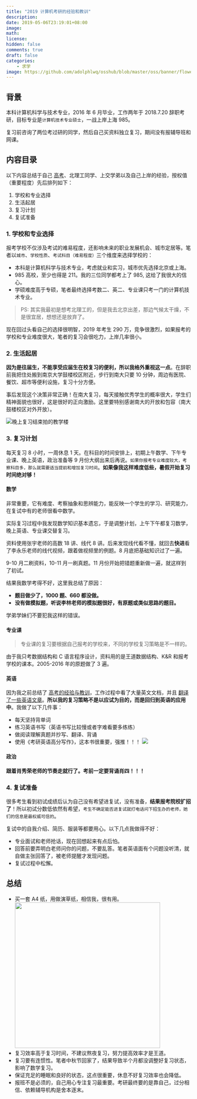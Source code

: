 ```yaml
---
title: "2019 计算机考研的经验和教训"
description:
date: 2019-05-06T23:19:01+08:00
image:
math:
license:
hidden: false
comments: true
draft: false
categories:
    - 求学
image: https://github.com/adolphlwq/osshub/blob/master/oss/banner/flower_00.jpg?raw=true
---
```

## 背景
本科计算机科学与技术专业，2016 年 6 月毕业，工作两年于 2018.7.20 辞职考研，目标专业是`计算机技术专业硕士`，一战上岸上海 985。

复习前咨询了两位考过研的同学，然后自己买资料独立复习，期间没有报辅导班和网课。

## 内容目录
以下内容总结于自己 [高考](https://blog.adolphlwq.xyz/college-entrance-examination-experience-and-lessons/)、北理工同学、上交学弟以及自己上岸的经验，按权值（重要程度）先后排列如下：
1. 学校和专业选择
2. 生活起居
3. 复习计划
4. 复试准备

### 1. 学校和专业选择
报考学校不仅涉及考试的难易程度，还影响未来的职业发展机会、城市定居等。笔者以`城市`、`学校性质`、`考试科目（难易程度）`三个维度来选择学校的：
- 本科是计算机科学与技术专业，考虑就业和实习，城市优先选择北京或上海。
- 985 高校，至少也得是 211。我的三位同学都考上了 985, 这给了我很大的信心。
- 学硕难度高于专硕，笔者最终选择考数二、英二、专业课只考一门的计算机技术专业。

>PS: 其实我最初是想考北理工的，但是我去北京出差，那边气候太干燥，不是很宜居，想想还是放弃了。

现在回过头看自己的选择很明智，2019 年考生 290 万，竞争很激烈，如果报考的学校和专业难度很大，笔者的复习会很吃力，上岸几率很小。

### 2. 生活起居
**因为是往届生，不能享受应届生在校复习的便利，所以我格外重视这一点**。在辞职前我把住处搬到南京大学鼓楼校区附近，步行到南大只要 10 分钟，周边有医院、餐饮、超市等便利设施，复习十分方便。

事后发现这个决策非常正确！在南大复习，每天接触优秀学生的概率很大，学生们精神面貌也很好，这是很好的正向激励。这里要特别感谢南大的开放和包容（南大鼓楼校区对外开放）。

![晚上复习结束拍的教学楼](https://pic4.zhimg.com/80/v2-dc61e3ba16e71ab4d6c544f7b7eab2e7_hd.jpg)

### 3. 复习计划
每天复习 8 小时，一周休息 1 天。在科目的时间安排上，初期上午数学、下午专业课、晚上英语，政治准备等 9 月份大纲出来后再说。`如果你报考专业难度较大，考察科目多，那么就需要适当提前和增加复习时间`。**如果像我这样难度低些，暑假开始复习时间绝对够！**

#### 数学
非常重要，它有难度、考察抽象和思辨能力，能反映一个学生的学习、研究能力，在复试中有的老师很看中数学。

实际复习过程中我发现数学知识基本遗忘，于是调整计划，上午下午都复习数学，晚上英语、专业课交替复习。

资料使用张宇老师的高数 18 讲、线代 8 讲。后来发现线代看不懂，就回去**快进**看了李永乐老师的线代视频，跟着做视频里的例题。8 月底把基础知识过了一遍。

9-10 月二刷资料，10-11 月一刷真题。11 月份开始把错题重新做一遍，就这样到了初试。

结果我数学考得不好，这里我总结了原因：
- **题目做少了，1000 题、660 都没做。**
- **没有做模拟题，听说李林老师的模拟题很好，有原题或类似思路的题目。**

学弟学妹们不要犯我这样的错误。

#### 专业课
>专业课的复习要根据自己报考的学校来，不同的学校复习策略是不一样的。

由于我只考数据结构和 C 语言程序设计，资料用的是王道数据结构、K&R 和报考学校的课本。2005-2016 年的原题做了 3 遍。

#### 英语
因为我之前总结了 [高考的经验与教训](https://blog.adolphlwq.xyz/college-entrance-examination-experience-and-lessons/)，工作过程中看了大量英文文档，并且 [翻译了一些英语文章](https://adolphlwq.xyz/translate/#/)。**所以我的复习策略不是以应试为目的，而是回归到英语的应用中**。我做了以下几件事：
- 每天坚持背单词
- 练习英语书写（英语书写比较慢或者字难看要多练练）
- 做阅读理解真题并抄写、翻译、背诵
- 使用《考研英语高分写作》，这本书很重要，强推！！！
![](https://pic3.zhimg.com/80/v2-8dc579b70e34743096d4a046cda478f8_hd.jpg)

#### 政治
**跟着肖秀荣老师的节奏走就行了。考前一定要背诵肖四！！！**

### 4. 复试准备
很多考生看到初试成绩后认为自己没有希望进复试，没有准备，**结果报考院校扩招了**！所以初试分数低依然有希望，`考生不确定能否进复试就打电话问下招生办的老师，她们的信息是最权威可信的`。

复试中的自我介绍、简历、服装等都要用心。以下几点我做得不好：
- 专业面试和老师抢话，现在回想起来有点后怕。
- 回答前要弄明白老师问你的问题，不要乱答。笔者英语面有个问题没听清，就自做主张回答了，被老师提醒才发现问题。
- 复试过程中松懈。

## 总结
- 买一套 A4 纸，用做演草纸，相信我，很有用。
<img src="https://i.loli.net/2019/04/24/5cc0569a08a05.jpg" width="396" width="297"></img>
- 复习效率高于复习时间，不建议熬夜复习，努力提高效率才是王道。
- 复习要有连惯性。笔者中秋节回家了，结果导致半个月都没调整好复习状态，影响了数学复习。
- 保证充足的睡眠和良好的状态，这点很重要，休息不好复习效率也会降低。
- 报班不是必须的，自己用心专注复习最重要。考研最终要的是靠自己，过分相信、依赖辅导机构是舍本逐末。

<div style="display:none;">行文至此，感慨万千，深知个人能力有限，非常感谢一路走来帮助过我的人：张学弟、刘总、方姐、小胖、小坚强等。尤其是张学弟，在我情绪崩溃时帮我调整状态，准备复试自暴自弃时鼓励我。</div>